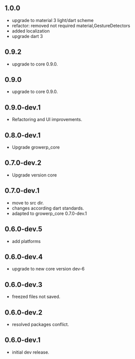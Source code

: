 ## 1.0.0
* upgrade to material 3 light/dart scheme
* refactor: removed not required material,GestureDetectors
* added localization
* upgrade dart 3

## 0.9.2
* upgrade to core 0.9.0.

## 0.9.0
* upgrade to core 0.9.0.

## 0.9.0-dev.1
* Refactoring and UI improvements.

## 0.8.0-dev.1
* Upgrade growerp_core

## 0.7.0-dev.2
* Upgrade version core

## 0.7.0-dev.1
* move to src dir.
* changes according dart standards.
* adapted to growerp_core 0.7.0-dev.1

## 0.6.0-dev.5
* add platforms

## 0.6.0-dev.4
* upgrade to new core version dev-6

## 0.6.0-dev.3
* freezed files not saved.

## 0.6.0-dev.2
* resolved packages conflict.

## 0.6.0-dev.1
* initial dev release.
